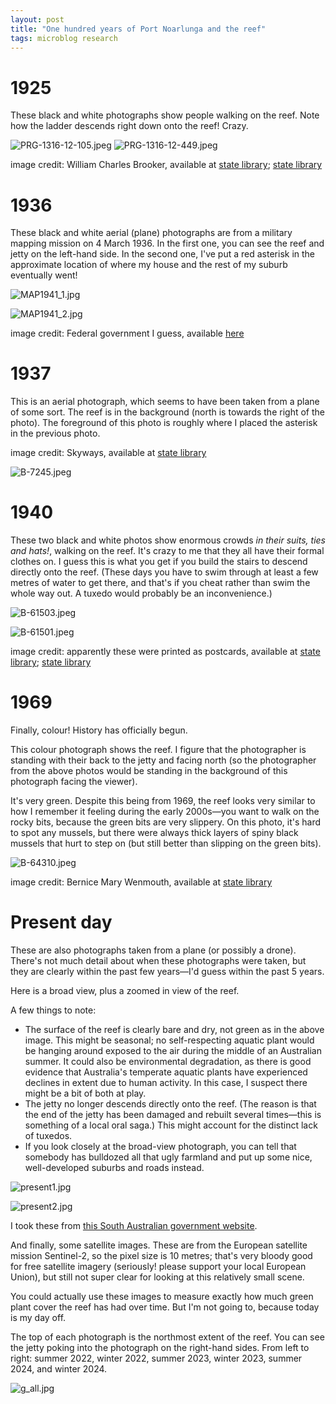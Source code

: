 ```yaml
---
layout: post
title: "One hundred years of Port Noarlunga and the reef"
tags: microblog research
---
```


# 1925
These black and white photographs show people walking on the reef. Note how the ladder descends right down onto the reef! Crazy.

![PRG-1316-12-105.jpeg](/assets/images/PRG-1316-12-105.jpeg)
![PRG-1316-12-449.jpeg](/assets/images/PRG-1315-12-449.jpeg)

image credit: William Charles Brooker, available at [state library](https://collections.slsa.sa.gov.au/resource/PRG+1316/12/449); [state library](https://collections.slsa.sa.gov.au/resource/PRG+1316/12/105)

# 1936
These black and white aerial (plane) photographs are from a military mapping mission on 4 March 1936. In the first one, you can see the reef and jetty on the left-hand side. In the second one, I've put a red asterisk in the approximate location of where my house and the rest of my suburb eventually went!

![MAP1941_1.jpg](/assets/images/MAP1941_1.jpg)

![MAP1941_2.jpg](/assets/images/MAP1941_2.jpg)

image credit: Federal government I guess, available [here](https://experience.arcgis.com/experience/9a0ecbafe94f49829712b46fc69186ff/page/Page/#data_s=id%3Aef6971a18c9e4d2eb76329dd9d04b071-18af2bf44ed-layer-2-18d62ea1aae-layer-110%3A543369)

# 1937
This is an aerial photograph, which seems to have been taken from a plane of some sort. The reef is in the background (north is towards the right of the photo). The foreground of this photo is roughly where I placed the asterisk in the previous photo.

image credit: Skyways, available at [state library](https://collections.slsa.sa.gov.au/resource/B+7245)

![B-7245.jpeg](/assets/images/B-7245.jpeg)

# 1940
These two black and white photos show enormous crowds *in their suits, ties and hats!*, walking on the reef. It's crazy to me that they all have their formal clothes on. I guess this is what you get if you build the stairs to descend directly onto the reef. (These days you have to swim through at least a few metres of water to get there, and that's if you cheat rather than swim the whole way out. A tuxedo would probably be an inconvenience.)

![B-61503.jpeg](/assets/images/B-61503.jpeg)
  
![B-61501.jpeg](/assets/images/B-61501.jpeg)

image credit: apparently these were printed as postcards, available at [state library](https://collections.slsa.sa.gov.au/resource/B+61503); [state library](https://collections.slsa.sa.gov.au/resource/B+61501)

# 1969
Finally, colour! History has officially begun.

This colour photograph shows the reef. I figure that the photographer is standing with their back to the jetty and facing north (so the photographer from the above photos would be standing in the background of this photograph facing the viewer).

It's very green. Despite this being from 1969, the reef looks very similar to how I remember it feeling during the early 2000s—you want to walk on the rocky bits, because the green bits are very slippery. On this photo, it's hard to spot any mussels, but there were always thick layers of spiny black mussels that hurt to step on (but still better than slipping on the green bits).

![B-64310.jpeg](/assets/images/B-64310.jpeg)

image credit: Bernice Mary Wenmouth, available at [state library](https://collections.slsa.sa.gov.au/resource/B+64310/324)

# Present day
These are also photographs taken from a plane (or possibly a drone). There's not much detail about when these photographs were taken, but they are clearly within the past few years—I'd guess within the past 5 years.

Here is a broad view, plus a zoomed in view of the reef.

A few things to note:
- The surface of the reef is clearly bare and dry, not green as in the above image. This might be seasonal; no self-respecting aquatic plant would be hanging around exposed to the air during the middle of an Australian summer. It could also be environmental degradation, as there is good evidence that Australia's temperate aquatic plants have experienced declines in extent due to human activity. In this case, I suspect there might be a bit of both at play.
- The jetty no longer descends directly onto the reef. (The reason is that the end of the jetty has been damaged and rebuilt several times—this is something of a local oral saga.) This might account for the distinct lack of tuxedos.
- If you look closely at the broad-view photograph, you can tell that somebody has bulldozed all that ugly farmland and put up some nice, well-developed suburbs and roads instead.

![present1.jpg](/assets/images/present1.jpg)

![present2.jpg](/assets/images/present2.jpg)

I took these from [this South Australian government website](https://location.sa.gov.au/viewer/).

And finally, some satellite images. These are from the European satellite mission Sentinel-2, so the pixel size is 10 metres; that's very bloody good for free satellite imagery (seriously! please support your local European Union), but still not super clear for looking at this relatively small scene.

You could actually use these images to measure exactly how much green plant cover the reef has had over time. But I'm not going to, because today is my day off.

The top of each photograph is the northmost extent of the reef. You can see the jetty poking into the photograph on the right-hand sides. From left to right: summer 2022, winter 2022, summer 2023, winter 2023, summer 2024, and winter 2024.

![g_all.jpg](/assets/images/g_all.jpg)
